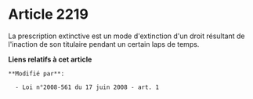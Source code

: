 # Article 2219

La prescription extinctive est un mode d'extinction d'un droit résultant de l'inaction de son titulaire pendant un certain
laps de temps.

**Liens relatifs à cet article**

	**Modifié par**:

	  - Loi n°2008-561 du 17 juin 2008 - art. 1
